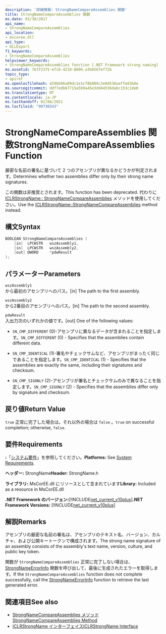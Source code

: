 ```yaml
---
description: '詳細情報: StrongNameCompareAssemblies 関数'
title: StrongNameCompareAssemblies 関数
ms.date: 03/30/2017
api_name:
- StrongNameCompareAssemblies
api_location:
- mscoree.dll
api_type:
- DLLExport
f1_keywords:
- StrongNameCompareAssemblies
helpviewer_keywords:
- StrongNameCompareAssemblies function [.NET Framework strong naming]
ms.assetid: 763f2375-efc6-4219-8806-a3b0567ef72b
topic_type:
- apiref
ms.openlocfilehash: e59bb96a89dc1e1cf8b809c3e0d538aaffe83b8e
ms.sourcegitcommit: ddf7edb67715a5b9a45e3dd44536dabc153c1de0
ms.translationtype: MT
ms.contentlocale: ja-JP
ms.lasthandoff: 02/06/2021
ms.locfileid: "99736543"
---
```

# <a name="strongnamecompareassemblies-function"></a><span data-ttu-id="7035a-103">StrongNameCompareAssemblies 関数</span><span class="sxs-lookup"><span data-stu-id="7035a-103">StrongNameCompareAssemblies Function</span></span>

<span data-ttu-id="7035a-104">厳密な名前の署名に基づいて 2 つのアセンブリが異なるかどうかが判定されます。</span><span class="sxs-lookup"><span data-stu-id="7035a-104">Determines whether two assemblies differ only by their strong name signatures.</span></span>  
  
 <span data-ttu-id="7035a-105">この関数は非推奨とされます。</span><span class="sxs-lookup"><span data-stu-id="7035a-105">This function has been deprecated.</span></span> <span data-ttu-id="7035a-106">代わりに [ICLRStrongName:: StrongNameCompareAssemblies](../hosting/iclrstrongname-strongnamecompareassemblies-method.md) メソッドを使用してください。</span><span class="sxs-lookup"><span data-stu-id="7035a-106">Use the [ICLRStrongName::StrongNameCompareAssemblies](../hosting/iclrstrongname-strongnamecompareassemblies-method.md) method instead.</span></span>  
  
## <a name="syntax"></a><span data-ttu-id="7035a-107">構文</span><span class="sxs-lookup"><span data-stu-id="7035a-107">Syntax</span></span>  
  
```cpp  
BOOLEAN StrongNameCompareAssemblies (  
    [in]  LPCWSTR   wszAssembly1,  
    [in]  LPCWSTR   wszAssembly2,  
    [out] DWORD     *pdwResult  
);  
```  
  
## <a name="parameters"></a><span data-ttu-id="7035a-108">パラメーター</span><span class="sxs-lookup"><span data-stu-id="7035a-108">Parameters</span></span>  

 `wszAssembly1`  
 <span data-ttu-id="7035a-109">から最初のアセンブリへのパス。</span><span class="sxs-lookup"><span data-stu-id="7035a-109">[in] The path to the first assembly.</span></span>  
  
 `wszAssembly2`  
 <span data-ttu-id="7035a-110">から2番目のアセンブリへのパス。</span><span class="sxs-lookup"><span data-stu-id="7035a-110">[in] The path to the second assembly.</span></span>  
  
 `pdwResult`  
 <span data-ttu-id="7035a-111">入出力次のいずれかの値です。</span><span class="sxs-lookup"><span data-stu-id="7035a-111">[out] One of the following values:</span></span>  
  
- <span data-ttu-id="7035a-112">`SN_CMP_DIFFERENT` (0)-アセンブリに異なるデータが含まれることを指定します。</span><span class="sxs-lookup"><span data-stu-id="7035a-112">`SN_CMP_DIFFERENT` (0) - Specifies that the assemblies contain different data.</span></span>  
  
- <span data-ttu-id="7035a-113">`SN_CMP_IDENTICAL` (1)-署名やチェックサムなど、アセンブリがまったく同じであることを指定します。</span><span class="sxs-lookup"><span data-stu-id="7035a-113">`SN_CMP_IDENTICAL` (1) - Specifies that the assemblies are exactly the same, including their signatures and checksum.</span></span>  
  
- <span data-ttu-id="7035a-114">`SN_CMP_SIGONLY` (2)-アセンブリが署名とチェックサムのみで異なることを指定します。</span><span class="sxs-lookup"><span data-stu-id="7035a-114">`SN_CMP_SIGONLY` (2) - Specifies that the assemblies differ only by signature and checksum.</span></span>  
  
## <a name="return-value"></a><span data-ttu-id="7035a-115">戻り値</span><span class="sxs-lookup"><span data-stu-id="7035a-115">Return Value</span></span>  

 <span data-ttu-id="7035a-116">`true` 正常に完了した場合は。それ以外の場合は `false` 。</span><span class="sxs-lookup"><span data-stu-id="7035a-116">`true` on successful completion; otherwise, `false`.</span></span>  
  
## <a name="requirements"></a><span data-ttu-id="7035a-117">要件</span><span class="sxs-lookup"><span data-stu-id="7035a-117">Requirements</span></span>  

 <span data-ttu-id="7035a-118">**:**「[システム要件](../../get-started/system-requirements.md)」を参照してください。</span><span class="sxs-lookup"><span data-stu-id="7035a-118">**Platforms:** See [System Requirements](../../get-started/system-requirements.md).</span></span>  
  
 <span data-ttu-id="7035a-119">**ヘッダー:** StrongName</span><span class="sxs-lookup"><span data-stu-id="7035a-119">**Header:** StrongName.h</span></span>  
  
 <span data-ttu-id="7035a-120">**ライブラリ:** MsCorEE.dll にリソースとして含まれています</span><span class="sxs-lookup"><span data-stu-id="7035a-120">**Library:** Included as a resource in MsCorEE.dll</span></span>  
  
 <span data-ttu-id="7035a-121">**.NET Framework のバージョン:**[!INCLUDE[net_current_v10plus](../../../../includes/net-current-v10plus-md.md)]</span><span class="sxs-lookup"><span data-stu-id="7035a-121">**.NET Framework Versions:** [!INCLUDE[net_current_v10plus](../../../../includes/net-current-v10plus-md.md)]</span></span>  
  
## <a name="remarks"></a><span data-ttu-id="7035a-122">解説</span><span class="sxs-lookup"><span data-stu-id="7035a-122">Remarks</span></span>  

 <span data-ttu-id="7035a-123">アセンブリの厳密な名前の署名は、アセンブリのテキスト名、バージョン、カルチャ、および公開キートークンで構成されます。</span><span class="sxs-lookup"><span data-stu-id="7035a-123">The strong name signature of an assembly consists of the assembly's text name, version, culture, and public key token.</span></span>  
  
 <span data-ttu-id="7035a-124">関数が `StrongNameCompareAssemblies` 正常に完了しない場合は、 [StrongNameErrorInfo](strongnameerrorinfo-function.md) 関数を呼び出して、最後に生成されたエラーを取得します。</span><span class="sxs-lookup"><span data-stu-id="7035a-124">If the `StrongNameCompareAssemblies` function does not complete successfully, call the [StrongNameErrorInfo](strongnameerrorinfo-function.md) function to retrieve the last generated error.</span></span>  
  
## <a name="see-also"></a><span data-ttu-id="7035a-125">関連項目</span><span class="sxs-lookup"><span data-stu-id="7035a-125">See also</span></span>

- [<span data-ttu-id="7035a-126">StrongNameCompareAssemblies メソッド</span><span class="sxs-lookup"><span data-stu-id="7035a-126">StrongNameCompareAssemblies Method</span></span>](../hosting/iclrstrongname-strongnamecompareassemblies-method.md)
- [<span data-ttu-id="7035a-127">ICLRStrongName インターフェイス</span><span class="sxs-lookup"><span data-stu-id="7035a-127">ICLRStrongName Interface</span></span>](../hosting/iclrstrongname-interface.md)
